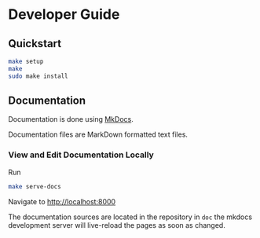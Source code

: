 # Developer Guide

## Quickstart

```bash
make setup
make
sudo make install
```

## Documentation

Documentation is done using [MkDocs](https://github.com/mkdocs/mkdocs). 

Documentation files are MarkDown formatted text files.

### View and Edit Documentation Locally

Run

```sh
make serve-docs
```

Navigate to [http://localhost:8000](http://localhost:8000)

The documentation sources are located in the repository in `doc` the mkdocs development server will live-reload the pages as soon as changed.